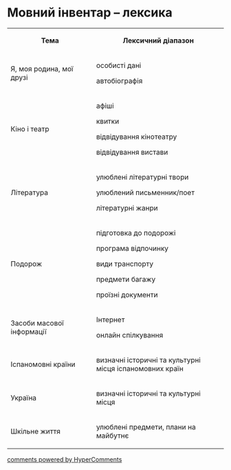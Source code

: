 <div id="hypercomments_widget" class="js-hypercomments-widget invisible"></div>

# Мовний інвентар – лексика

<table>
<tbody>
<tr>
<td style="text-align: center;" width="245">
<p><strong>Тема</strong></p>
</td>
<td style="text-align: center;" width="415">
<p><strong>Лексичний діапазон</strong></p>
</td>
</tr>
<tr>
<td width="245">
<p>Я, моя родина, мої друзі</p>
</td>
<td width="415">
<p>особисті дані</p>
<p>автобіографія</p>
</td>
</tr>
<tr>
<td width="245">
<p>Кіно і театр</p>
</td>
<td width="415">
<p>афіші</p>
<p>квитки</p>
<p>відвідування кінотеатру</p>
<p>відвідування вистави</p>
</td>
</tr>
<tr>
<td width="245">
<p>Література</p>
</td>
<td width="415">
<p>улюблені літературні твори</p>
<p>улюблений письменник/поет</p>
<p>літературні жанри</p>
</td>
</tr>
<tr>
<td width="245">
<p>Подорож</p>
</td>
<td width="415">
<p>підготовка до подорожі</p>
<p>програма відпочинку</p>
<p>види транспорту</p>
<p>предмети багажу</p>
<p>проїзні документи</p>
</td>
</tr>
<tr>
<td width="245">
<p>Засоби масової інформації</p>
</td>
<td width="415">
<p>Інтернет</p>
<p>онлайн спілкування</p>
</td>
</tr>
<tr>
<td width="245">
<p>Іспаномовні країни</p>
</td>
<td width="415">
<p>визначні історичні та культурні місця іспаномовних країн</p>
</td>
</tr>
<tr>
<td width="245">
<p>Україна</p>
</td>
<td width="415">
<p>визначні історичні та культурні місця</p>
</td>
</tr>
<tr>
<td width="245">
<p>Шкільне життя</p>
</td>
<td width="415">
<p>улюблені предмети, плани на майбутнє</p>
</td>
</tr>
</tbody>
</table>

<div class="js-hypercomments-container">
    <a href="http://hypercomments.com" class="hc-link" title="comments widget">comments powered by HyperComments</a>
</div>